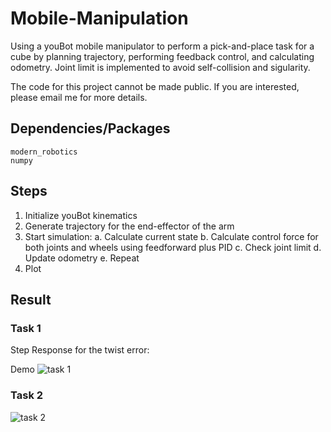 # Mobile-Manipulation

Using a youBot mobile manipulator to perform a pick-and-place task for a cube by planning trajectory, performing feedback control, and calculating odometry. Joint limit is implemented to avoid self-collision and sigularity.

The code for this project cannot be made public. If you are interested, please email me for more details.

## Dependencies/Packages
```
modern_robotics
numpy
```

## Steps

1. Initialize youBot kinematics
2. Generate trajectory for the end-effector of the arm
3. Start simulation:
  a. Calculate current state
  b. Calculate control force for both joints and wheels using feedforward plus PID
  c. Check joint limit
  d. Update odometry
  e. Repeat
4. Plot
  
## Result

### Task 1
Step Response for the twist error:


Demo
![task 1](task1.gif)

### Task 2
![task 2](task2.gif)
